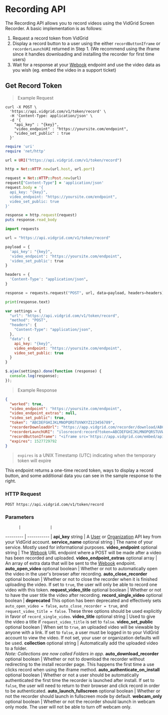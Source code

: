 # Recording API

The Recording API allows you to record videos using the VidGrid Screen Recorder. A basic implementation is as follows:

1. Request a record token from VidGrid
2. Display a record button to a user using the either `recordButtonIframe` or `recorderLaunchURI` returned in Step 1. (We recommend using the iframe since it handles downloading and installing the recorder for first time users)
3. Wait for a response at your [Webook](#webhooks) endpoint and use the video data as you wish (eg. embed the video in a support ticket)

## Get Record Token

> Example Request

```shell
curl -X POST \
  'https://api.vidgrid.com/v1/token/record' \
  -H 'Content-Type: application/json' \
  -d '{
    "api_key" : "{key}",
    "video_endpoint" : "https://yoursite.com/endpoint",
    "video_set_public" : true
  }'
```

```ruby
require 'uri'
require 'net/http'

url = URI("https://api.vidgrid.com/v1/token/record")

http = Net::HTTP.new(url.host, url.port)

request = Net::HTTP::Post.new(url)
request["Content-Type"] = 'application/json'
request.body = '{
  api_key: "{key}",
  video_endpoint: "https://yoursite.com/endpoint",
  video_set_public: true
}'

response = http.request(request)
puts response.read_body
```

```python
import requests

url = "https://api.vidgrid.com/v1/token/record"

payload = {
  'api_key': "{key}",
  'video_endpoint': "https://yoursite.com/endpoint",
  'video_set_public': true
}

headers = {
  'Content-Type': "application/json",
}

response = requests.request("POST", url, data=payload, headers=headers)

print(response.text)
```

```javascript
var settings = {
  "url": "https://api.vidgrid.com/v1/token/record",
  "method": "POST",
  "headers": {
    "Content-Type": "application/json",
  },
  "data": {
    api_key: "{key}",
    video_endpoint: "https://yoursite.com/endpoint",
    video_set_public: true
  }
}

$.ajax(settings).done(function (response) {
  console.log(response);
});
```

> Example Response

```json
{
  "worked": true,
  "video_endpoint": "https://yoursite.com/endpoint",
  "video_endpoint_extras": null,
  "video_set_public": true,
  "token": "ABCDEFGHIJKLMNOPQRSTUVWXYZ123456789",
  "recorderDownloadUrl": "https://app.vidgrid.com/recorder/download/ABCDEFGHIJKLMNOPQRSTUVWXYZ123456789",
  "recorderLaunchURI": "ilosrecord:record?token=ABCDEFGHIJKLMNOPQRSTUVWXYZ123456789",
  "recordButtonIframe": "<iframe src='https://app.vidgrid.com/embed/api/recorder/ABCDEFGHIJKLMNOPQRSTUVWXYZ123456789'></iframe>",
  "expires": 1527729792
}
```

> `expires` is a UNIX Timestamp (UTC) indicating when the temporary token will expire

This endpoint returns a one-time record token, ways to display a record button, and some additional data you can see in the sample response to the right.

### HTTP Request

`POST https://api.vidgrid.com/v1/token/record`

### Parameters

          |             |
--------- | ----------- |
**api_key** string | A [User](#api-key-types) or [Organization](#api-key-types) API key from your VidGrid account.
**service_name** optional string | The name of your service. Mostly used for informational purposes.
**video_endpoint** optional string | The [Webook](#webhooks) URL endpoint where a POST will be made after a video has been recorded and uploaded.
**video_endpoint_extras** optional array | An array of extra data that will be sent to the [Webook](#webhooks) endpoint.
**auto_open_video** optional boolean | Whether or not to automatically open the video in the user's browser after recording.
**auto_close_recorder** optional boolean | Whether or not to close the recorder when it is finished uploading the video. If set to `true`, the user will only be able to record one video with this token.
**request_video_title** optional boolean | Whether or not to have the user title the video after recording.
**record_single_video** optional boolean | **deprecated** This option has been deprecated and effectively sets `auto_open_video = false`, `auto_close_recorder = true`, and `request_video_title = false`. These three options should be used explicitly in favor of `record_single_video`.
**video_title** optional string | Used to give the video a title if `request_video_title` is set to `false`.
**video_set_public** optional boolean | When set to `true`, an uploaded video will be viewable by anyone with a link. If set to `false`, a user must be logged in to your VidGrid account to view the video. If not set, your user or organization defaults will be used.
**collection** optional string | Automatically add the uploaded video to a folder. <br> *Note: Collections are now called Folders in app.*
**auto_download_recorder** optional boolean | Whether or not to download the recorder without redirecting to the install recorder page. This happens the first time a use clicks record when using the iframe method.
**auto_authenticate_on_install** optional boolean | Whether or not a user should be automatically authenticated the first time the recorder is launched after install. If set to `false`, the user will need to return to their browser and click record in order to be authenticated.
**auto_launch_fullscreen** optional boolean | Whether or not the recorder should launch in fullscreen mode by default.
**webcam_only** optional boolean | Whether or not the recorder should launch in webcam only mode. The user will not be able to turn off webcam only.
